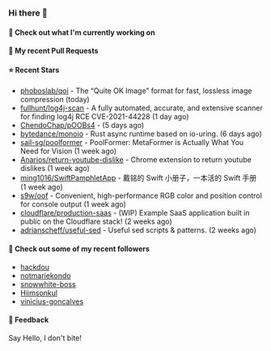 ### Hi there 👋

#### 👷 Check out what I'm currently working on

#### 🔨 My recent Pull Requests


#### ⭐ Recent Stars

- [phoboslab/qoi](https://github.com/phoboslab/qoi) - The “Quite OK Image” format for fast, lossless image compression (today)
- [fullhunt/log4j-scan](https://github.com/fullhunt/log4j-scan) - A fully automated, accurate, and extensive scanner for finding log4j RCE CVE-2021-44228  (1 day ago)
- [ChendoChap/pOOBs4](https://github.com/ChendoChap/pOOBs4) -  (5 days ago)
- [bytedance/monoio](https://github.com/bytedance/monoio) - Rust async runtime based on io-uring. (6 days ago)
- [sail-sg/poolformer](https://github.com/sail-sg/poolformer) - PoolFormer: MetaFormer is Actually What You Need for Vision (1 week ago)
- [Anarios/return-youtube-dislike](https://github.com/Anarios/return-youtube-dislike) - Chrome extension to return youtube dislikes (1 week ago)
- [ming1016/SwiftPamphletApp](https://github.com/ming1016/SwiftPamphletApp) - 戴铭的 Swift 小册子，一本活的 Swift 手册 (1 week ago)
- [s9w/oof](https://github.com/s9w/oof) - Convenient, high-performance RGB color and position control for console output (1 week ago)
- [cloudflare/production-saas](https://github.com/cloudflare/production-saas) - (WIP) Example SaaS application built in public on the Cloudflare stack! (2 weeks ago)
- [adrianscheff/useful-sed](https://github.com/adrianscheff/useful-sed) - Useful sed scripts &amp; patterns.  (2 weeks ago)

#### 👯 Check out some of my recent followers

- [hackdou](https://github.com/hackdou)
- [notmariekondo](https://github.com/notmariekondo)
- [snowwhite-boss](https://github.com/snowwhite-boss)
- [Hiimsonkul](https://github.com/Hiimsonkul)
- [vinicius-goncalves](https://github.com/vinicius-goncalves)

#### 💬 Feedback

Say Hello, I don't bite!